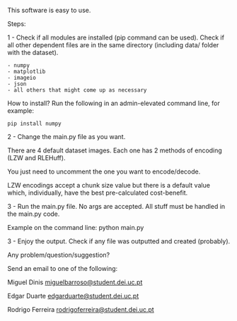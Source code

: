 This software is easy to use.

Steps:

1 - Check if all modules are installed (pip command can be used). Check if all other dependent files are in the same directory (including data/ folder with the dataset).

    - numpy
    - matplotlib
    - imageio
    - json 
    - all others that might come up as necessary

How to install? Run the following in an admin-elevated command line, for example:

    pip install numpy 

2 - Change the main.py file as you want.

There are 4 default dataset images. Each one has 2 methods of encoding (LZW and RLEHuff).
    
You just need to uncomment the one you want to encode/decode.

LZW encodings accept a chunk size value but there is a default value which, individually, have the best pre-calculated cost-benefit.

3 - Run the main.py file. No args are accepted. All stuff must be handled in the main.py code.

Example on the command line: python main.py

3 - Enjoy the output. Check if any file was outputted and created (probably).


Any problem/question/suggestion?

Send an email to one of the following:

Miguel Dinis <miguelbarroso@student.dei.uc.pt>

Edgar Duarte <edgarduarte@student.dei.uc.pt>

Rodrigo Ferreira <rodrigoferreira@student.dei.uc.pt>
